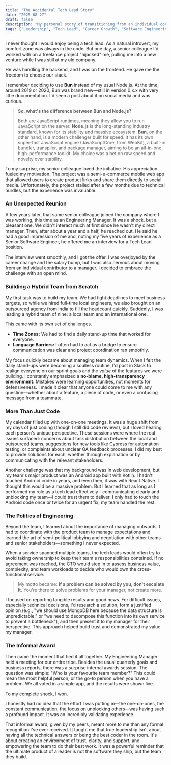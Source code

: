 ```yaml
---
title: "The Accidental Tech Lead Story"
date: "2025-08-27"
draft: false
description: "My personal story of transitioning from an individual contributor to a tech lead, managing a hybrid team, and discovering the true meaning of leadership."
tags: ["Leadership", "Tech Lead", "Career Growth", "Software Engineering", "Team Culture", "Management", "Introvert"]
---
```


I never thought I would enjoy being a tech lead. As a natural introvert, my comfort zone was always in the code. But one day, a senior colleague I'd worked with on a freelance project "hijacked" me, pulling me into a new venture while I was still at my old company. <!--more-->


He was handling the backend, and I was on the frontend. He gave me the freedom to choose our stack.

I remember deciding to use **Bun** instead of my usual Node.js. At the time, around 2019 or 2020, Bun was brand new—still in version 0.x.x with very little documentation. I'd seen a post about it on social media and was curious.

> **So, what's the difference between Bun and Node.js?**
>
> Both are JavaScript runtimes, meaning they allow you to run JavaScript on the server. **Node.js** is the long-standing industry standard, known for its stability and massive ecosystem. **Bun**, on the other hand, is a modern challenger built for speed. It has its own super-fast JavaScript engine (JavaScriptCore, from WebKit), a built-in bundler, transpiler, and package manager, aiming to be an all-in-one, high-performance toolkit. My choice was a bet on raw speed and novelty over stability.

To my surprise, my senior colleague loved the initiative. His appreciation fueled my motivation. The project was a semi-e-commerce mobile web app that allowed users to create product links and share them directly to social media. Unfortunately, the project stalled after a few months due to technical hurdles, but the experience was invaluable.

### An Unexpected Reunion

A few years later, that same senior colleague joined the company where I was working, this time as an Engineering Manager. It was a shock, but a pleasant one. We didn't interact much at first since he wasn't my direct manager. Then, after about a year and a half, he reached out. He said he had a good impression of me and, noting my five years of experience as a Senior Software Engineer, he offered me an interview for a Tech Lead position.

The interview went smoothly, and I got the offer. I was overjoyed by the career change and the salary bump, but I was also nervous about moving from an individual contributor to a manager. I decided to embrace the challenge with an open mind.

### Building a Hybrid Team from Scratch

My first task was to build my team. We had tight deadlines to meet business targets, so while we hired full-time local engineers, we also brought on an outsourced agency from India to fill the headcount quickly. Suddenly, I was leading a hybrid team of nine: a local team and an international one.

This came with its own set of challenges.

* **Time Zones:** We had to find a daily stand-up time that worked for everyone.
* **Language Barriers:** I often had to act as a bridge to ensure communication was clear and project coordination ran smoothly.

My focus quickly became about managing team dynamics. When I felt the daily stand-ups were becoming a soulless routine, I'd post in Slack to realign everyone on our sprint goals and the *value* of the features we were building. I constantly emphasized a **no-blame, high-transparency environment.** Mistakes were learning opportunities, not moments for defensiveness. I made it clear that anyone could come to me with any question—whether about a feature, a piece of code, or even a confusing message from a teammate.

### More Than Just Code

My calendar filled up with one-on-one meetings. It was a huge shift from my days of just coding (though I still did code reviews), but I loved hearing each person's unique perspective. These sessions were where the real issues surfaced: concerns about task distribution between the local and outsourced teams, suggestions for new tools like Cypress for automation testing, or complaints about unclear QA feedback processes. I did my best to provide solutions for each, whether through explanation or by communicating with the relevant stakeholders.

Another challenge was that my background was in web development, but my team's major product was an Android app built with Kotlin. I hadn't touched Android code in years, and even then, it was with React Native. I thought this would be a massive problem. But I learned that as long as I performed my role as a tech lead effectively—communicating clearly and unblocking my team—I could trust them to deliver. I only had to touch the Android code once or twice for an urgent fix; my team handled the rest.

### The Politics of Engineering

Beyond the team, I learned about the importance of managing outwards. I had to coordinate with the product team to manage expectations and learned the art of semi-political lobbying and negotiation with other teams and senior stakeholders—something I never expected.

When a service spanned multiple teams, the tech leads would often try to avoid taking ownership to keep their team's responsibilities contained. If no agreement was reached, the CTO would step in to assess business value, complexity, and team workloads to decide who would own the cross-functional service.

> My motto became: **If a problem can be solved by you, don't escalate it.** You're there to solve problems for your manager, not create more.

I focused on reporting tangible results and good news. For difficult issues, especially technical decisions, I'd research a solution, form a justified opinion (e.g., "we should use MongoDB here because the data structure is unpredictable," or "we need to decompose this function into its own service to prevent a bottleneck"), and then present it to my manager for their perspective. This approach helped build trust and demonstrated my value my manager.

### The Informal Award

Then came the moment that tied it all together. My Engineering Manager held a meeting for our entire tribe. Besides the usual quarterly goals and business reports, there was a surprise internal awards session. The question was simple: "Who is your favourite team member?" This could mean the most helpful person, or the go-to person when you have a problem. We all voted in a simple app, and the results were shown live.

To my complete shock, I won.

I honestly had no idea that the effort I was putting in—the one-on-ones, the constant communication, the focus on unblocking others—was having such a profound impact. It was an incredibly validating experience.

That informal award, given by my peers, meant more to me than any formal recognition I've ever received. It taught me that true leadership isn't about having all the technical answers or being the best coder in the room. It's about creating an environment of trust, clarity, and support, and empowering the team to do their best work. It was a powerful reminder that the ultimate product of a leader is not the software they ship, but the team they build.